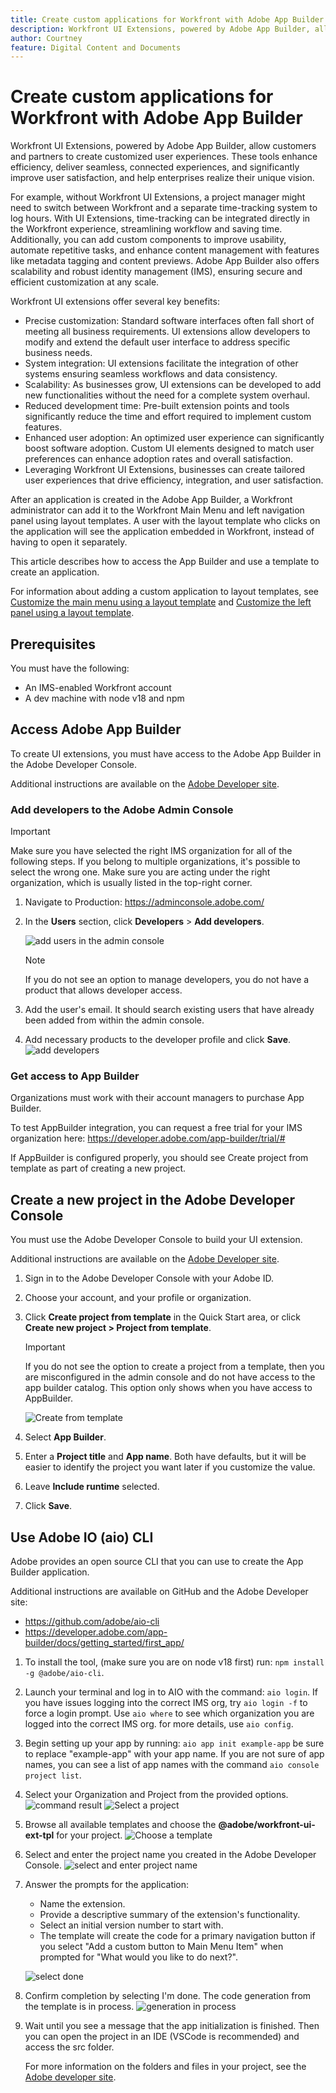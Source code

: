 ```yaml
---
title: Create custom applications for Workfront with Adobe App Builder
description: Workfront UI Extensions, powered by Adobe App Builder, allow customers and partners to create customized user experiences.
author: Courtney
feature: Digital Content and Documents
---
```


# Create custom applications for Workfront with Adobe App Builder

Workfront UI Extensions, powered by Adobe App Builder, allow customers and partners to create customized user experiences. These tools enhance efficiency, deliver seamless, connected experiences, and significantly improve user satisfaction, and help enterprises realize their unique vision.

For example, without Workfront UI Extensions, a project manager might need to switch between Workfront and a separate time-tracking system to log hours. With UI Extensions, time-tracking can be integrated directly in the Workfront experience, streamlining workflow and saving time. Additionally, you can add custom components to improve usability, automate repetitive tasks, and enhance content management with features like metadata tagging and content previews. Adobe App Builder also offers scalability and robust identity management (IMS), ensuring secure and efficient customization at any scale.

Workfront UI extensions offer several key benefits:

* Precise customization: Standard software interfaces often fall short of meeting all business requirements. UI extensions allow developers to modify and extend the default user interface to address specific business needs.
* System integration: UI extensions facilitate the integration of other systems ensuring seamless workflows and data consistency.
* Scalability: As businesses grow, UI extensions can be developed to add new functionalities without the need for a complete system overhaul.
* Reduced development time: Pre-built extension points and tools significantly reduce the time and effort required to implement custom features.
* Enhanced user adoption: An optimized user experience can significantly boost software adoption. Custom UI elements designed to match user preferences can enhance adoption rates and overall satisfaction.
* Leveraging Workfront UI Extensions, businesses can create tailored user experiences that drive efficiency, integration, and user satisfaction.

After an application is created in the Adobe App Builder, a Workfront administrator can add it to the Workfront Main Menu and left navigation panel using layout templates. A user with the layout template who clicks on the application will see the application embedded in Workfront, instead of having to open it separately.

This article describes how to access the App Builder and use a template to create an application.

For information about adding a custom application to layout templates, see [Customize the main menu using a layout template](/help/quicksilver/administration-and-setup/customize-workfront/use-layout-templates/customize-main-menu.md) and [Customize the left panel using a layout template](/help/quicksilver/administration-and-setup/customize-workfront/use-layout-templates/customize-left-panel.md).

## Prerequisites  

You must have the following:  

* An IMS-enabled Workfront account  
* A dev machine with node v18 and npm

## Access Adobe App Builder  

To create UI extensions, you must have access to the Adobe App Builder in the Adobe Developer Console.  

Additional instructions are available on the [Adobe Developer site](https://developer.adobe.com/uix/docs/guides/get-access/).

### Add developers to the Adobe Admin Console  

>[!IMPORTANT]
>
>Make sure you have selected the right IMS organization for all of the following steps. If you belong to multiple organizations, it's possible to select the wrong one. Make sure you are acting under the right organization, which is usually listed in the top-right corner. 

1. Navigate to Production: https://adminconsole.adobe.com/  

1. In the **Users** section, click **Developers** > **Add developers**.

    ![add users in the admin console](assets/manage-users-admin-console.png)

    >[!NOTE]
    >
    >If you do not see an option to manage developers, you do not have a product that allows developer access.  

1. Add the user's email. It should search existing users that have already been added from within the admin console.  

1. Add necessary products to the developer profile and click **Save**.  
    ![add developers](assets/add-developer.png)

### Get access to App Builder  

Organizations must work with their account managers to purchase App Builder.  

To test AppBuilder integration, you can request a free trial for your IMS organization here: https://developer.adobe.com/app-builder/trial/#  

If AppBuilder is configured properly, you should see Create project from template as part of creating a new project.

## Create a new project in the Adobe Developer Console  

You must use the Adobe Developer Console to build your UI extension.  

Additional instructions are available on the [Adobe Developer site](https://developer.adobe.com/uix/docs/guides/creating-project-in-dev-console/).

1. Sign in to the Adobe Developer Console with your Adobe ID.  

1. Choose your account, and your profile or organization.  

1. Click **Create project from template** in the Quick Start area, or click **Create new project > Project from template**.

    >[!IMPORTANT]
    >
    >If you do not see the option to create a project from a template, then you are misconfigured in the admin console and do not have access to the app builder catalog. This option only shows when you have access to AppBuilder.

    ![Create from template](assets/create-from-template.png)

1. Select **App Builder**.  

1. Enter a **Project title** and **App name**. Both have defaults, but it will be easier to identify the project you want later if you customize the value.  

1. Leave **Include runtime** selected.  

1. Click **Save**.  

## Use Adobe IO (aio) CLI

Adobe provides an open source CLI that you can use to create the App Builder application.  

Additional instructions are available on GitHub and the Adobe Developer site: 

* https://github.com/adobe/aio-cli   
* https://developer.adobe.com/app-builder/docs/getting_started/first_app/

1. To install the tool, (make sure you are on node v18 first) run: `npm install -g @adobe/aio-cli`.
1. Launch your terminal and log in to AIO with the command: `aio login`. If you have issues logging into the correct IMS org, try `aio login -f` to force a login prompt. Use `aio where` to see which organization you are logged into the correct IMS org. for more details, use `aio config`.
1. Begin setting up your app by running: `aio app init example-app` be sure to replace "example-app" with your app name. If you are not sure of app names, you can see a list of app names with the command `aio console project list`.
1. Select your Organization and Project from the provided options.
    ![command result](assets/1-command-result.png)
    ![Select a project](assets/2-select-a-project.png)

1. Browse all available templates and choose the **@adobe/workfront-ui-ext-tpl** for your project.
    ![Choose a template](assets/3-choose-template.png)
1. Select and enter the project name you created in the Adobe Developer Console.
    ![select and enter project name](assets/4-select-and-enter-project-name.png)

1. Answer the prompts for the application:  

    * Name the extension.  
    * Provide a descriptive summary of the extension's functionality.  
    * Select an initial version number to start with.  
    * The template will create the code for a primary navigation button if you select "Add a custom button to Main Menu Item" when prompted for "What would you like to do next?".

    ![select done](assets/5-select-done.png)

1. Confirm completion by selecting I'm done. The code generation from the template is in process.
    ![generation in process](assets/6-generation-in-process.png)
1. Wait until you see a message that the app initialization is finished. Then you can open the project in an IDE (VSCode is recommended) and access the src folder.  

    For more information on the folders and files in your project, see the [Adobe developer site](https://developer.adobe.com/app-builder/docs/getting_started/first_app/#5-anatomy-of-an-appbuilder-application).